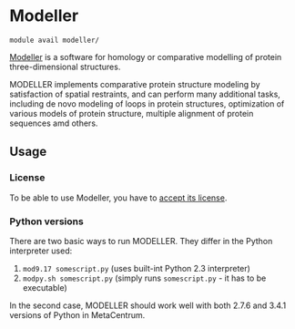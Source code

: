 # Modeller

    module avail modeller/

[Modeller](https://salilab.org/modeller/) is a software for homology or comparative modelling of protein three-dimensional structures.

MODELLER implements comparative protein structure modeling by satisfaction of spatial restraints, and can perform many additional tasks, including de novo modeling of loops in protein structures, optimization of various models of protein structure, multiple alignment of protein sequences amd others.

## Usage

### License

To be able to use Modeller, you have to [accept its license](https://signup.e-infra.cz/meta/registrar/?vo=meta&group=lic_modeller).

### Python versions

There are two basic ways to run MODELLER. They differ in the Python interpreter used:

1. `mod9.17 somescript.py` (uses built-int Python 2.3 interpreter)
2. `modpy.sh somescript.py` (simply runs `somescript.py` - it has to be executable)

In the second case, MODELLER should work well with both 2.7.6 and 3.4.1 versions of Python in MetaCentrum. 
